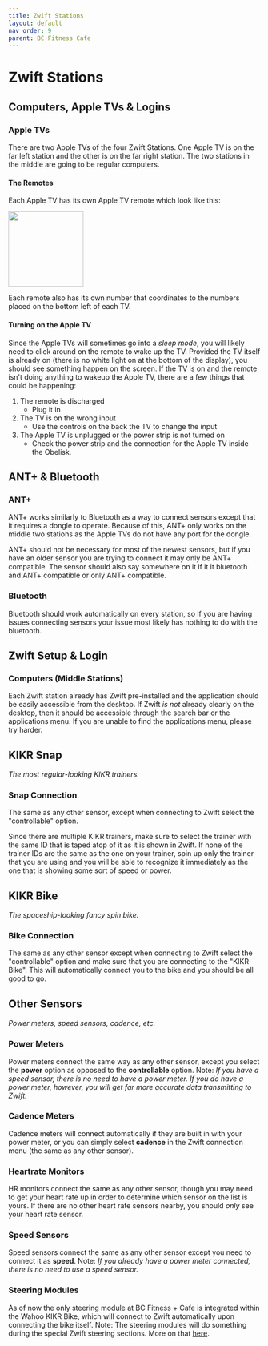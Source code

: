 ```yaml
---
title: Zwift Stations
layout: default
nav_order: 9
parent: BC Fitness Cafe
---
```

# Zwift Stations
## Computers, Apple TVs & Logins
### Apple TVs
There are two Apple TVs of the four Zwift Stations. One Apple TV is on the far left station and the other is on the far right station. The two stations in the middle are going to be regular computers. 
#### The Remotes
Each Apple TV has its own Apple TV remote which look like this: 

<img src="{{site.baseurl}}/images/apple-tv-remote.jpeg" style="height:150px;">

Each remote also has its own number that coordinates to the numbers placed on the bottom left of each TV.

#### Turning on the Apple TV
Since the Apple TVs will sometimes go into a *sleep mode*, you will likely need to click around on the remote to wake up the TV. Provided the TV itself is already on (there is no white light on at the bottom of the display), you should see something happen on the screen. If the TV is on and the remote isn't doing anything to wakeup the Apple TV, there are a few things that could be happening:
1. The remote is discharged
	- Plug it in
2. The TV is on the wrong input
	- Use the controls on the back the TV to change the input
3. The Apple TV is unplugged or the power strip is not turned on
	- Check the power strip and the connection for the Apple TV inside the Obelisk.

## ANT+ & Bluetooth
### ANT+
ANT+ works similarly to Bluetooth as a way to connect sensors except that it requires a dongle to operate. Because of this, ANT+ only works on the middle two stations as the Apple TVs do not have any port for the dongle.

ANT+ should not be necessary for most of the newest sensors, but if you have an older sensor you are trying to connect it may only be ANT+ compatible. The sensor should also say somewhere on it if it it bluetooth and ANT+ compatible or only ANT+ compatible.
### Bluetooth
Bluetooth should work automatically on every station, so if you are having issues connecting sensors your issue most likely has nothing to do with the bluetooth. 
## Zwift Setup & Login
### Computers (Middle Stations)
Each Zwift station already has Zwift pre-installed and the application should be easily accessible from the desktop. If Zwift *is not* already clearly on the desktop, then it should be accessible through the search bar or the applications menu. If you are unable to find the applications menu, please try harder.
## KIKR Snap
*The most regular-looking KIKR trainers.*
### Snap Connection
The same as any other sensor, except when connecting to Zwift select the "controllable" option.

Since there are multiple KIKR trainers, make sure to select the trainer with the same ID that is taped atop of it as it is shown in Zwift. If none of the trainer IDs are the same as the one on your trainer, spin up only the trainer that you are using and you will be able to recognize it immediately as the one that is showing some sort of speed or power.
## KIKR Bike
*The spaceship-looking fancy spin bike.*
### Bike Connection
The same as any other sensor except when connecting to Zwift select the "controllable" option and make sure that you are connecting to the "KIKR Bike". This will automatically connect you to the bike and you should be all good to go.
## Other Sensors
*Power meters, speed sensors, cadence, etc.*
### Power Meters
Power meters connect the same way as any other sensor, except you select the **power** option as opposed to the **controllable** option. Note: *If you have a speed sensor, there is no need to have a power meter. If you do have a power meter, however, you will get far more accurate data transmitting to Zwift.*
### Cadence Meters
Cadence meters will connect automatically if they are built in with your power meter, or you can simply select **cadence** in the Zwift connection menu (the same as any other sensor).
### Heartrate Monitors
HR monitors connect the same as any other sensor, though you may need to get your heart rate up in order to determine which sensor on the list is yours. If there are no other heart rate sensors nearby, you should *only* see your heart rate sensor.
### Speed Sensors
Speed sensors connect the same as any other sensor except you need to connect it as **speed**. Note: *If you already have a power meter connected, there is no need to use a speed sensor.*
### Steering Modules
As of now the only steering module at BC Fitness + Cafe is integrated within the Wahoo KIKR Bike, which will connect to Zwift automatically upon connecting the bike itself. Note: The steering modules will do something during the special Zwift steering sections. More on that [here](https://support.wahoofitness.com/hc/en-us/articles/360019349600-KICKR-BIKE-and-Zwift-Steering-Everything-You-Need-to-Know).